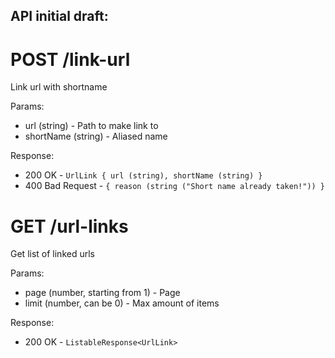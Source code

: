 ## API initial draft:

# POST /link-url

Link url with shortname

Params:
- url (string) - Path to make link to
- shortName (string) - Aliased name

Response:
- 200 OK - `UrlLink { url (string), shortName (string) }`
- 400 Bad Request - `{ reason (string ("Short name already taken!")) }`

# GET /url-links

Get list of linked urls

Params:
- page (number, starting from 1) - Page
- limit (number, can be 0) - Max amount of items

Response:
- 200 OK - `ListableResponse<UrlLink>`

